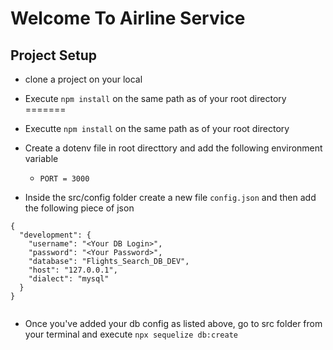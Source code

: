 # Welcome To Airline Service
## Project Setup
- clone a project on your local

- Execute `npm install` on the same path as of your root directory
=======
- Executte `npm install` on the same path as of your root directory

- Create a dotenv file in root directtory and add the following environment 
variable
    - `PORT = 3000`
- Inside the src/config folder create a new file `config.json` and then add the 
following piece of json

```
{
  "development": {
    "username": "<Your DB Login>",
    "password": "<Your Password>",
    "database": "Flights_Search_DB_DEV",
    "host": "127.0.0.1",
    "dialect": "mysql"
  }
}


```
- Once you've added your db config as listed above, go to src folder from your terminal and execute `npx sequelize db:create`

```

